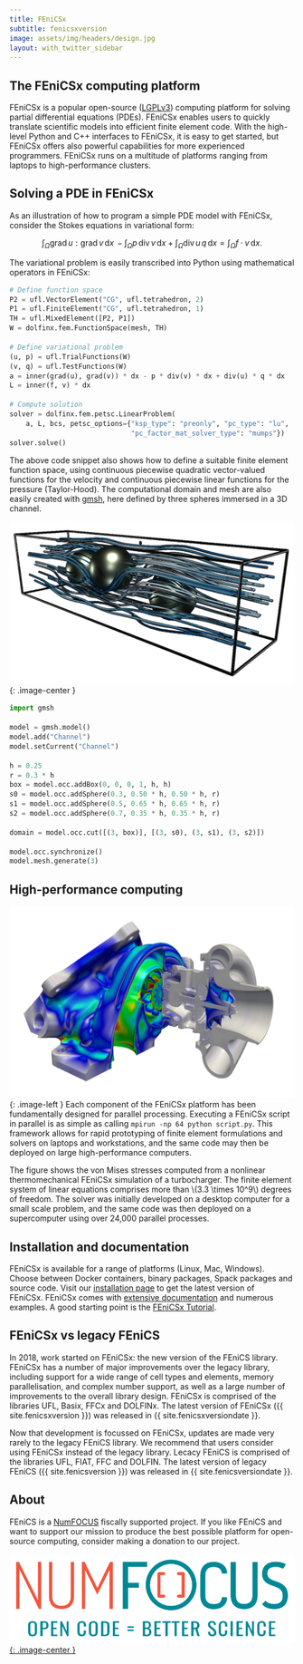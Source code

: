 ```yaml
---
title: FEniCSx
subtitle: fenicsxversion
image: assets/img/headers/design.jpg
layout: with_twitter_sidebar
---
```


## The FEniCSx computing platform

FEniCSx is a popular open-source
([LGPLv3](https://www.gnu.org/licenses/lgpl-3.0.en.html)) computing
platform for solving partial differential equations (PDEs). FEniCSx
enables users to quickly translate scientific models into efficient
finite element code. With the high-level Python and C++ interfaces to
FEniCSx, it is easy to get started, but FEniCSx offers also powerful
capabilities for more experienced programmers. FEniCSx runs on a
multitude of platforms ranging from laptops to high-performance
clusters.

## Solving a PDE in FEniCSx

As an illustration of how to program a simple PDE model with FEniCSx,
consider the Stokes equations in variational form:

$$
\int_{\Omega} \mathrm{grad} \, u : \mathrm{grad} \, v \,\mathrm{d}x \, -
\int_{\Omega} p \, \mathrm{div} \, v \,\mathrm{d}x +
\int_{\Omega} \mathrm{div} \, u \, q \,\mathrm{d}x =
\int_{\Omega} f \cdot v \,\mathrm{d}x.
$$

The variational problem is easily transcribed into Python using
mathematical operators in FEniCSx:

```python
# Define function space
P2 = ufl.VectorElement("CG", ufl.tetrahedron, 2)
P1 = ufl.FiniteElement("CG", ufl.tetrahedron, 1)
TH = ufl.MixedElement([P2, P1])
W = dolfinx.fem.FunctionSpace(mesh, TH)

# Define variational problem
(u, p) = ufl.TrialFunctions(W)
(v, q) = ufl.TestFunctions(W)
a = inner(grad(u), grad(v)) * dx - p * div(v) * dx + div(u) * q * dx
L = inner(f, v) * dx

# Compute solution
solver = dolfinx.fem.petsc.LinearProblem(
    a, L, bcs, petsc_options={"ksp_type": "preonly", "pc_type": "lu",
                              "pc_factor_mat_solver_type": "mumps"})
solver.solve()
```

The above code snippet also shows how to define a suitable finite element
function space, using continuous piecewise quadratic vector-valued functions
for the velocity and continuous piecewise linear functions for the pressure
(Taylor-Hood). The computational domain and mesh are also easily created with
[gmsh](https://gmsh.info/), here defined by three spheres immersed in a 3D
channel.

![Stokes example](/assets/img/stokesexample.png){: .image-center }

```python
import gmsh

model = gmsh.model()
model.add("Channel")
model.setCurrent("Channel")

h = 0.25
r = 0.3 * h
box = model.occ.addBox(0, 0, 0, 1, h, h)
s0 = model.occ.addSphere(0.3, 0.50 * h, 0.50 * h, r)
s1 = model.occ.addSphere(0.5, 0.65 * h, 0.65 * h, r)
s2 = model.occ.addSphere(0.7, 0.35 * h, 0.35 * h, r)

domain = model.occ.cut([(3, box)], [(3, s0), (3, s1), (3, s2)])

model.occ.synchronize()
model.mesh.generate(3)
```

## High-performance computing

![An example image](/assets/img/tc_vm.png){: .image-left }
Each component of the FEniCSx platform has been fundamentally designed
for parallel processing. Executing a FEniCSx script in parallel is as
simple as calling `mpirun -np 64 python script.py`. This framework
allows for rapid prototyping of finite element formulations and solvers
on laptops and workstations, and the same code may then be deployed on
large high-performance computers.

The figure shows the von Mises stresses computed from a nonlinear
thermomechanical FEniCSx simulation of a turbocharger. The finite
element system of linear equations comprises more than \\(3.3 \times
10^9\\) degrees of freedom. The solver was initially developed on a
desktop computer for a small scale problem, and the same code was then
deployed on a supercomputer using over 24,000 parallel processes.

## Installation and documentation

FEniCSx is available for a range of platforms (Linux, Mac, Windows).
Choose between Docker containers, binary packages, Spack packages and
source code. Visit our [installation page](download/index.md) to get the
latest version of FEniCSx. FEniCSx comes with [extensive
documentation](documentation/index.md) and numerous examples. A good
starting point is the [FEniCSx
Tutorial](https://jorgensd.github.io/dolfinx-tutorial/).

## FEniCSx vs legacy FEniCS

In 2018, work started on FEniCSx: the new version of the FEniCS library.
FEniCSx has a number of major improvements over the legacy library,
including support for a wide range of cell types and elements, memory
parallelisation, and complex number support, as well as a large number
of improvements to the overall library design. FEniCSx is comprised of
the libraries UFL, Basix, FFCx and DOLFINx. The latest version of
FEniCSx ({{ site.fenicsxversion }}) was released in {{
site.fenicsxversiondate }}.

Now that development is focussed on FEniCSx, updates are made very
rarely to the legacy FEniCS library. We recommend that users consider
using FEniCSx instead of the legacy library. Lecacy FEniCS is comprised
of the libraries UFL, FIAT, FFC and DOLFIN. The latest version of legacy
FEniCS ({{ site.fenicsversion }}) was released in {{
site.fenicsversiondate }}.

## About

FEniCS is a [NumFOCUS](https://www.numfocus.org/) fiscally supported
project. If you like FEniCS and want to support our mission to produce
the best possible platform for open-source computing, consider making a
donation to our project.

[![NumFOCUS](/assets/img/numfocus.png){: .image-center }](https://www.numfocus.org/)
